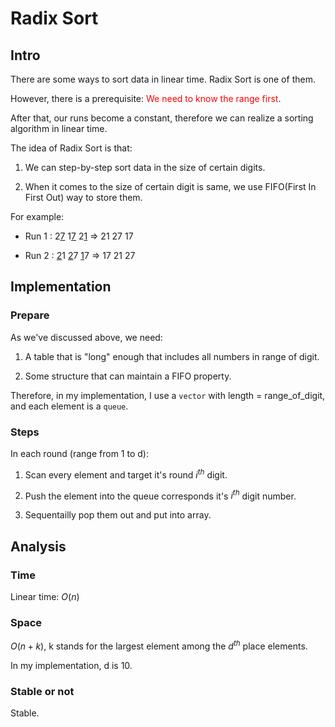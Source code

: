 # Radix Sort

## Intro

There are some ways to sort data in linear time. Radix Sort is one of them.

However, there is a prerequisite: <font color=red>We need to know the range first</font>.

After that, our runs become a constant, therefore we can realize a sorting algorithm in linear time.

The idea of Radix Sort is that:

1. We can step-by-step sort data in the size of certain digits.

2. When it comes to the size of certain digit is same, we use FIFO(First In First Out) way to store them.

For example:

+ Run 1 : 2<u>7</u> 1<u>7</u> 2<u>1</u> => 21 27 17

+ Run 2 : <u>2</u>1 <u>2</u>7 <u>1</u>7 => 17 21 27


## Implementation

### Prepare

As we've discussed above, we need:

1. A table that is "long" enough that includes all numbers in range of digit.

2. Some structure that can maintain a FIFO property.

Therefore, in my implementation, I use a `vector` with length = range_of_digit, and each element is a `queue`.

### Steps

In each round (range from 1 to d):

1. Scan every element and target it's round $i^{th}$ digit.

2. Push the element into the queue corresponds it's $i^{th}$ digit number.

3. Sequentailly pop them out and put into array.

## Analysis

### Time

Linear time: $O(n)$

### Space

$O(n+k)$, k stands for the largest element among the $d^{th}$ place elements.

In my implementation, d is 10.

### Stable or not

Stable.
